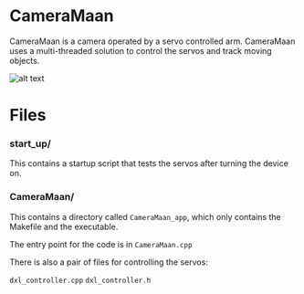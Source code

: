# CameraMaan
CameraMaan is a camera operated by a servo controlled arm. CameraMaan uses a multi-threaded solution to control the servos and track moving objects.

![alt text](https://i.imgur.com/XSCKQHv.jpeg)

# Files

### start_up/ 
This contains a startup script that tests the servos after turning the device on. 

### CameraMaan/
This contains a directory called `CameraMaan_app`, which only contains the Makefile and the executable. 

The entry point for the code is in `CameraMaan.cpp`

There is also a pair of files for controlling the servos:

`dxl_controller.cpp`
`dxl_controller.h`

